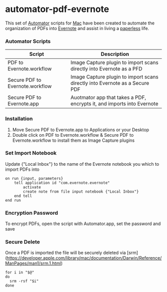 automator-pdf-evernote
======================

This set of [Automator][1] scripts for [Mac](http://www.mac.com) have been created to automate the organization of PDFs into [Evernote](http://www.evernote.com) and assist in living a [paperless](http://lifehacker.com/tag/paperless) life.

### Automator Scripts

| Script                          | Description                                                                 |
| ------------------------------- | --------------------------------------------------------------------------- |
| PDF to Evernote.workflow        | Image Capture plugin to import scans directly into Evernote as a PFD        |
| Secure PDF to Evernote.workflow | Image Capture plugin to import scans directly into Evernote as a Secure PDF |
| Secure PDF to Evernote.app      | Auotmator app that takes a PDF, encrypts it, and imports into Evernote    |

### Installation

1. Move Secure PDF to Evernote.app to Applications or your Desktop
2. Double click on PDF to Evernote.workflow & Secure PDF to Evernote.workflow to install them as Image Capture plugins

### Set Import Notebook

Update {"Local Inbox"} to the name of the Evernote notebook you which to import PDFs into

    on run {input, parameters}
        tell application id "com.evernote.evernote"
            activate
            create note from file input notebook {"Local Inbox"}
        end tell
    end run


### Encryption Password

To encrypt PDFs, open the script with Automator.app, set the password and save


### Secure Delete

Once a PDF is imported the file will be securely deleted via [srm] (https://developer.apple.com/library/mac/documentation/Darwin/Reference/ManPages/man1/srm.1.html)

    for i in "$@"
    do
      srm -rsf "$i"
    done


[1]: http://en.wikipedia.org/wiki/Automator_(software)
